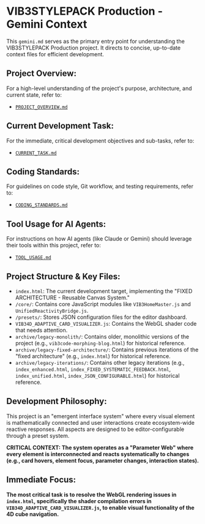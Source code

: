 # VIB3STYLEPACK Production - Gemini Context

This `gemini.md` serves as the primary entry point for understanding the VIB3STYLEPACK Production project. It directs to concise, up-to-date context files for efficient development.

## Project Overview:
For a high-level understanding of the project's purpose, architecture, and current state, refer to:
- [`PROJECT_OVERVIEW.md`](./PROJECT_OVERVIEW.md)

## Current Development Task:
For the immediate, critical development objectives and sub-tasks, refer to:
- [`CURRENT_TASK.md`](./CURRENT_TASK.md)

## Coding Standards:
For guidelines on code style, Git workflow, and testing requirements, refer to:
- [`CODING_STANDARDS.md`](./CODING_STANDARDS.md)

## Tool Usage for AI Agents:
For instructions on how AI agents (like Claude or Gemini) should leverage their tools within this project, refer to:
- [`TOOL_USAGE.md`](./TOOL_USAGE.md)

## Project Structure & Key Files:
- `index.html`: The current development target, implementing the "FIXED ARCHITECTURE - Reusable Canvas System."
- `/core/`: Contains core JavaScript modules like `VIB3HomeMaster.js` and `UnifiedReactivityBridge.js`.
- `/presets/`: Stores JSON configuration files for the editor dashboard.
- `VIB34D_ADAPTIVE_CARD_VISUALIZER.js`: Contains the WebGL shader code that needs attention.
- `archive/legacy-monolith/`: Contains older, monolithic versions of the project (e.g., `vib3code-morphing-blog.html`) for historical reference.
- `archive/legacy-fixed-architecture/`: Contains previous iterations of the "fixed architecture" (e.g., `index.html`) for historical reference.
- `archive/legacy-iterations/`: Contains other legacy iterations (e.g., `index_enhanced.html`, `index_FIXED_SYSTEMATIC_FEEDBACK.html`, `index_unified.html`, `index_JSON_CONFIGURABLE.html`) for historical reference.

## Development Philosophy:
This project is an "emergent interface system" where every visual element is mathematically connected and user interactions create ecosystem-wide reactive responses. All aspects are designed to be editor-configurable through a preset system.

**CRITICAL CONTEXT: The system operates as a "Parameter Web" where every element is interconnected and reacts systematically to changes (e.g., card hovers, element focus, parameter changes, interaction states).**

## Immediate Focus:
**The most critical task is to resolve the WebGL rendering issues in `index.html`, specifically the shader compilation errors in `VIB34D_ADAPTIVE_CARD_VISUALIZER.js`, to enable visual functionality of the 4D cube navigation.**
